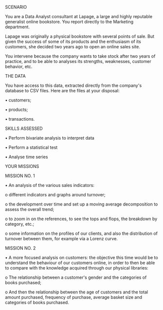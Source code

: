 SCENARIO

You are a Data Analyst consultant at Lapage, a large and highly reputable generalist online bookstore. You report directly to the Marketing department.

Lapage was originally a physical bookstore with several points of sale. But given the success of some of its products and the enthusiasm of its customers, she decided two years ago to open an online sales site. 

You intervene because the company wants to take stock after two years of practice, and to be able to analyses its strengths, weaknesses, customer behavior, etc.

THE DATA

You have access to this data, extracted directly from the company's database to CSV files. Here are the files at your disposal:

•	customers;

•	products;

•	transactions.

SKILLS ASSESSED

•	Perform bivariate analysis to interpret data

•	Perform a statistical test

•	Analyse time series

YOUR MISSIONS

MISSION NO. 1

•	An analysis of the various sales indicators:

o	different indicators and graphs around turnover;

o	the development over time and set up a moving average decomposition to assess the overall trend;

o	to zoom in on the references, to see the tops and flops, the breakdown by category, etc.;

o	some information on the profiles of our clients, and also the distribution of turnover between them, for example via a Lorenz curve.

MISSION NO. 2

•	A more focused analysis on customers: the objective this time would be to understand the behaviour of our customers online, in order to then be able to compare with the knowledge acquired through our physical libraries:

o	The relationship between a customer's gender and the categories of books purchased;

o	And then the relationship between the age of customers and the total amount purchased, frequency of purchase, average basket size and categories of books purchased.
